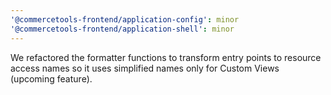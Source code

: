 ```yaml
---
'@commercetools-frontend/application-config': minor
'@commercetools-frontend/application-shell': minor
---
```


We refactored the formatter functions to transform entry points to resource access names so it uses simplified names only for Custom Views (upcoming feature).
